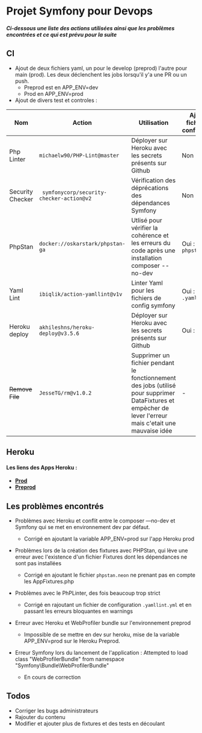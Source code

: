 # Projet Symfony pour Devops
##### Ci-dessous une liste des actions utilisées ainsi que les problèmes encontrées et ce qui est prévu pour la suite
## CI

* Ajout de deux fichiers yaml, un pour le develop (preprod) l'autre pour main (prod). Les deux déclenchent les jobs lorsqu'il y'a une PR ou un push. 
  * Preprod est en APP_ENV=dev
  * Prod en APP_ENV=prod
* Ajout de divers test et controles :

 Nom | Action | Utilisation | Ajout de fichiers de configuration 
 ------ | ------ | ------ | -----
Php Linter| ``` michaelw90/PHP-Lint@master ``` | Déployer sur Heroku avec les secrets présents sur Github | Non 
Security Checker | ``` symfonycorp/security-checker-action@v2``` | Vérification des déprécations des dépendances Symfony | Non 
PhpStan| ```docker://oskarstark/phpstan-ga``` | Utlisé pour vérifier la cohérence et les erreurs du code après une installation composer --no-dev | Oui : ```phpstan.neon```
Yaml Lint| ```ibiqlik/action-yamllint@v1v``` | Linter Yaml pour les fichiers de config symfony | Oui : ```.yamllint.yml```
Heroku deploy| ```akhileshns/heroku-deploy@v3.5.6``` | Déployer sur Heroku avec les secrets présents sur Github | Oui : ```Procfile```
 ~~Remove File~~ | ```JesseTG/rm@v1.0.2``` | Supprimer un fichier pendant le fonctionnement des jobs (utilisé pour supprimer DataFixtures et empècher de lever l'erreur mais c'etait une mauvaise idée | - |


## Heroku

#### Les liens des Apps Heroku :

* [**Prod**](https://symfony-actions-main.herokuapp.com/)
* [**Preprod**](https://symfony-cicd-develop.herokuapp.com/) 

## Les problèmes encontrés

* Problèmes avec Heroku et conflit entre le composer —no-dev et Symfony qui se met en environnement dev par défaut. 
  * Corrigé en ajoutant la variable APP_ENV=prod sur l'app Heroku prod
  
* Problèmes lors de la création des fixtures avec PHPStan, qui lève une erreur avec l'existence d'un fichier Fixtures dont les dépendances ne sont pas installées 
  * Corrigé en ajoutant le fichier ```phpstan.neon``` ne prenant pas en compte les AppFixtures.php
  
* Problèmes avec le PhPLinter, des fois beaucoup trop strict 
  * Corrigé en rajoutant un fichier de configuration ```.yamllint.yml``` et en passant les erreurs bloquantes en warnings

* Erreur avec Heroku et WebProfiler bundle sur l'environnement preprod
  * Impossible de se mettre en dev sur heroku, mise de la variable APP_ENV=prod sur le Heroku Preprod.
  
* Erreur Symfony lors du lancement de l'application : Attempted to load class "WebProfilerBundle" from namespace "Symfony\Bundle\WebProfilerBundle"
  * En cours de correction

## Todos

* Corriger les bugs administrateurs
* Rajouter du contenu
* Modifier et ajouter plus de fixtures et des tests en découlant
